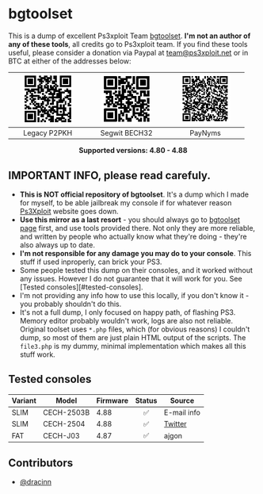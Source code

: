 # bgtoolset

This is a dump of excellent Ps3xploit Team [bgtoolset](https://www.ps3xploit.net/bgtoolset/). **I'm not an author of any of these tools**, all credits go to
Ps3xploit team. If you find these tools useful, please consider a donation via Paypal at team@ps3xploit.net or in BTC at either of the addresses below:

| &nbsp;&nbsp;&nbsp;&nbsp;&nbsp;&nbsp;![Legacy P2PKH](assets/images/qr-legacy-P2PKH.png)&nbsp;&nbsp;&nbsp;&nbsp;&nbsp;&nbsp; | &nbsp;&nbsp;&nbsp;&nbsp;&nbsp;&nbsp;![Segwit BECH32](assets/images/qr-native-segwit-BECH32.png)&nbsp;&nbsp;&nbsp;&nbsp;&nbsp;&nbsp; | &nbsp;&nbsp;&nbsp;&nbsp;&nbsp;&nbsp;![PayNyms](assets/images/qr-PayNyms.png)&nbsp;&nbsp;&nbsp;&nbsp;&nbsp;&nbsp; |
|:---:|:---:|:---:|
| Legacy P2PKH | Segwit BECH32 | PayNyms |

<p align="center">
<b>Supported versions: 4.80 - 4.88</b>
</p>

## IMPORTANT INFO, please read carefuly.

- **This is NOT official repository of bgtoolset**. It's a dump which I made for myself, to be able jailbreak my console if for whatever reason [Ps3Xploit](https://www.ps3xploit.com/)
website goes down.
- **Use this mirror as a last resort** - you should always go to [bgtoolset page](https://www.ps3xploit.me/) first, and use tools provided there.
  Not only they are more reliable, and written by people who actually know what they're doing - they're also always up to date.
- **I'm not responsible for any damage you may do to your console**. This stuff if used inproperly, can brick your PS3.
- Some people tested this dump on their consoles, and it worked without any issues. However I do not guarantee that it will work for you. See [Tested consoles][#tested-consoles].
- I'm not providing any info how to use this locally, if you don't know it - you probably shouldn't do this.
- It's not a full dump, I only focused on happy path, of flashing PS3. Memory editor probably wouldn't work, logs are also not reliable. Original toolset uses `*.php` files,
  which (for obvious reasons) I couldn't dump, so most of them are just plain HTML output of the scripts. The `file3.php` is my dummy, minimal implementation which makes all this stuff work.

## Tested consoles

| Variant | Model      | Firmware | Status | Source                                                              |
|---------|------------|----------|:------:|---------------------------------------------------------------------|
| SLIM    | CECH-2503B | 4.88     | ✅     | E-mail info                                                         |
| SLIM    | CECH-2504  | 4.88     | ✅     | [Twitter](https://twitter.com/leerz25/status/1555749812988809216#m) |
| FAT     | CECH-J03   | 4.87     | ✅     | ajgon                                                              |

## Contributors

- [@dracinn](https://github.com/dracinn)
